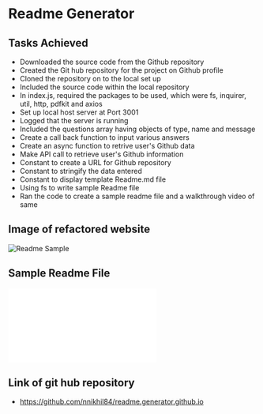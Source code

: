 # Readme Generator

## Tasks Achieved
* Downloaded the source code from the Github repository
* Created the Git hub repository for the project on Github profile
* Cloned the repository on to the local set up
* Included the source code within the local repository
* In index.js, required the packages to be used, which were fs, inquirer, util, http, pdfkit and axios
* Set up local host server at Port 3001
* Logged that the server is running
* Included the questions array having objects of type, name and message
* Create a call back function to input various answers
* Create an async function to retrive user's Github data
* Make API call to retrieve user's Github information
* Constant to create a URL for Github repository
* Constant to stringify the data entered
* Constant to display template Readme.md file
* Using fs to write sample Readme file
* Ran the code to create a sample readme file and a walkthrough video of same


## Image of refactored website
![Readme Sample](/assets/images/readme-generator-sample.gif)

## Sample Readme File

![Sample File](/sample-readme.md)

## Link of git hub repository

* https://github.com/nnikhil84/readme.generator.github.io


